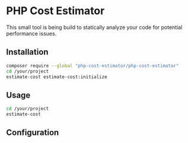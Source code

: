 # PHP Cost Estimator

This small tool is being build to statically analyze your code for potential performance issues.

## Installation

```bash
composer require --global "php-cost-estimator/php-cost-estimator"
cd /your/project
estimate-cost estimate-cost:initialize
```

## Usage

```bash
cd /your/project
estimate-cost
```

## Configuration